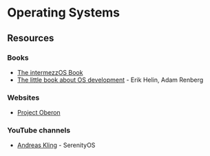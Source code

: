 # Operating Systems

## Resources

### Books

* [The intermezzOS Book](https://intermezzos.github.io/book/)
* [The little book about OS development](https://littleosbook.github.io/) - Erik Helin, Adam Renberg

### Websites

* [Project Oberon](https://www.projectoberon.com/)

### YouTube channels

* [Andreas Kling](https://www.youtube.com/c/AndreasKling/videos) - SerenityOS

